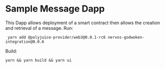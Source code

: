 # Sample Message Dapp

This Dapp allows deployment of a smart contract then allows the creation and retrieval of a message.
Run:
```
 yarn add @polyjuice-provider/web3@0.0.1-rc6 nervos-godwoken-integration@0.0.6
 ```
Build:

```
yarn && yarn build && yarn ui
```
